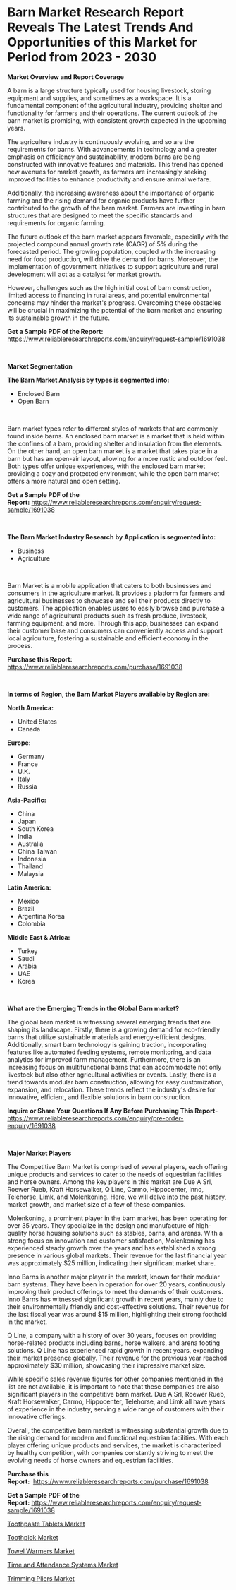 <p><h1>Barn Market Research Report Reveals The Latest Trends And Opportunities of this Market for Period from 2023 - 2030</h1></p><p><strong>Market Overview and Report Coverage</strong></p>
<p><p>A barn is a large structure typically used for housing livestock, storing equipment and supplies, and sometimes as a workspace. It is a fundamental component of the agricultural industry, providing shelter and functionality for farmers and their operations. The current outlook of the barn market is promising, with consistent growth expected in the upcoming years.</p><p>The agriculture industry is continuously evolving, and so are the requirements for barns. With advancements in technology and a greater emphasis on efficiency and sustainability, modern barns are being constructed with innovative features and materials. This trend has opened new avenues for market growth, as farmers are increasingly seeking improved facilities to enhance productivity and ensure animal welfare.</p><p>Additionally, the increasing awareness about the importance of organic farming and the rising demand for organic products have further contributed to the growth of the barn market. Farmers are investing in barn structures that are designed to meet the specific standards and requirements for organic farming.</p><p>The future outlook of the barn market appears favorable, especially with the projected compound annual growth rate (CAGR) of 5% during the forecasted period. The growing population, coupled with the increasing need for food production, will drive the demand for barns. Moreover, the implementation of government initiatives to support agriculture and rural development will act as a catalyst for market growth.</p><p>However, challenges such as the high initial cost of barn construction, limited access to financing in rural areas, and potential environmental concerns may hinder the market's progress. Overcoming these obstacles will be crucial in maximizing the potential of the barn market and ensuring its sustainable growth in the future.</p></p>
<p><strong>Get a Sample PDF of the Report:</strong> <a href="https://www.reliableresearchreports.com/enquiry/request-sample/1691038">https://www.reliableresearchreports.com/enquiry/request-sample/1691038</a></p>
<p>&nbsp;</p>
<p><strong>Market Segmentation</strong></p>
<p><strong>The Barn Market Analysis by types is segmented into:</strong></p>
<p><ul><li>Enclosed Barn</li><li>Open Barn</li></ul></p>
<p>&nbsp;</p>
<p><p>Barn market types refer to different styles of markets that are commonly found inside barns. An enclosed barn market is a market that is held within the confines of a barn, providing shelter and insulation from the elements. On the other hand, an open barn market is a market that takes place in a barn but has an open-air layout, allowing for a more rustic and outdoor feel. Both types offer unique experiences, with the enclosed barn market providing a cozy and protected environment, while the open barn market offers a more natural and open setting.</p></p>
<p><strong>Get a Sample PDF of the Report:</strong>&nbsp;<a href="https://www.reliableresearchreports.com/enquiry/request-sample/1691038">https://www.reliableresearchreports.com/enquiry/request-sample/1691038</a></p>
<p>&nbsp;</p>
<p><strong>The Barn Market Industry Research by Application is segmented into:</strong></p>
<p><ul><li>Business</li><li>Agriculture</li></ul></p>
<p>&nbsp;</p>
<p><p>Barn Market is a mobile application that caters to both businesses and consumers in the agriculture market. It provides a platform for farmers and agricultural businesses to showcase and sell their products directly to customers. The application enables users to easily browse and purchase a wide range of agricultural products such as fresh produce, livestock, farming equipment, and more. Through this app, businesses can expand their customer base and consumers can conveniently access and support local agriculture, fostering a sustainable and efficient economy in the process.</p></p>
<p><strong>Purchase this Report:</strong>&nbsp; <a href="https://www.reliableresearchreports.com/purchase/1691038">https://www.reliableresearchreports.com/purchase/1691038</a></p>
<p>&nbsp;</p>
<p><strong>In terms of Region, the Barn Market Players available by Region are:</strong></p>
<p>
    <p> <strong> North America: </strong>
        <ul>
            <li>United States</li>
            <li>Canada</li>
        </ul>
        </p> 
    <p> <strong> Europe: </strong>
        <ul>
            <li>Germany</li>
            <li>France</li>
            <li>U.K.</li>
            <li>Italy</li>
            <li>Russia</li>
        </ul>
        </p> 
    <p> <strong> Asia-Pacific: </strong>
        <ul>
            <li>China</li>
            <li>Japan</li>
            <li>South Korea</li>
            <li>India</li>
            <li>Australia</li>
            <li>China Taiwan</li>
            <li>Indonesia</li>
            <li>Thailand</li>
            <li>Malaysia</li>
        </ul>
        </p> 
    <p> <strong> Latin America: </strong>
        <ul>
            <li>Mexico</li>
            <li>Brazil</li>
            <li>Argentina Korea</li>
            <li>Colombia</li>
        </ul>
        </p> 
    <p> <strong> Middle East & Africa: </strong>
        <ul>
            <li>Turkey</li>
            <li>Saudi</li>
            <li>Arabia</li>
            <li>UAE</li>
            <li>Korea</li>
        </ul>
    </p>
    </p>
<p>&nbsp;</p>
<p><strong>What are the Emerging Trends in the Global Barn market?</strong></p>
<p><p>The global barn market is witnessing several emerging trends that are shaping its landscape. Firstly, there is a growing demand for eco-friendly barns that utilize sustainable materials and energy-efficient designs. Additionally, smart barn technology is gaining traction, incorporating features like automated feeding systems, remote monitoring, and data analytics for improved farm management. Furthermore, there is an increasing focus on multifunctional barns that can accommodate not only livestock but also other agricultural activities or events. Lastly, there is a trend towards modular barn construction, allowing for easy customization, expansion, and relocation. These trends reflect the industry's desire for innovative, efficient, and flexible solutions in barn construction.</p></p>
<p><strong>Inquire or Share Your Questions If Any Before Purchasing This Report</strong>- <a href="https://www.reliableresearchreports.com/enquiry/pre-order-enquiry/1691038">https://www.reliableresearchreports.com/enquiry/pre-order-enquiry/1691038</a></p>
<p>&nbsp;</p>
<p><strong>Major Market Players</strong></p>
<p><p>The Competitive Barn Market is comprised of several players, each offering unique products and services to cater to the needs of equestrian facilities and horse owners. Among the key players in this market are Due A Srl, Roewer Rueb, Kraft Horsewalker, Q Line, Carmo, Hippocenter, Inno, Telehorse, Limk, and Molenkoning. Here, we will delve into the past history, market growth, and market size of a few of these companies.</p><p>Molenkoning, a prominent player in the barn market, has been operating for over 35 years. They specialize in the design and manufacture of high-quality horse housing solutions such as stables, barns, and arenas. With a strong focus on innovation and customer satisfaction, Molenkoning has experienced steady growth over the years and has established a strong presence in various global markets. Their revenue for the last financial year was approximately $25 million, indicating their significant market share.</p><p>Inno Barns is another major player in the market, known for their modular barn systems. They have been in operation for over 20 years, continuously improving their product offerings to meet the demands of their customers. Inno Barns has witnessed significant growth in recent years, mainly due to their environmentally friendly and cost-effective solutions. Their revenue for the last fiscal year was around $15 million, highlighting their strong foothold in the market.</p><p>Q Line, a company with a history of over 30 years, focuses on providing horse-related products including barns, horse walkers, and arena footing solutions. Q Line has experienced rapid growth in recent years, expanding their market presence globally. Their revenue for the previous year reached approximately $30 million, showcasing their impressive market size.</p><p>While specific sales revenue figures for other companies mentioned in the list are not available, it is important to note that these companies are also significant players in the competitive barn market. Due A Srl, Roewer Rueb, Kraft Horsewalker, Carmo, Hippocenter, Telehorse, and Limk all have years of experience in the industry, serving a wide range of customers with their innovative offerings.</p><p>Overall, the competitive barn market is witnessing substantial growth due to the rising demand for modern and functional equestrian facilities. With each player offering unique products and services, the market is characterized by healthy competition, with companies constantly striving to meet the evolving needs of horse owners and equestrian facilities.</p></p>
<p><strong>Purchase this Report:</strong>&nbsp;&nbsp;<a href="https://www.reliableresearchreports.com/purchase/1691038">https://www.reliableresearchreports.com/purchase/1691038</a></p>
<p></p>
<p><strong>Get a Sample PDF of the Report:</strong>&nbsp;<a href="https://www.reliableresearchreports.com/enquiry/request-sample/1691038">https://www.reliableresearchreports.com/enquiry/request-sample/1691038</a></p>
<p><p><a href="https://medium.com/@sake.use.loan/toothpaste-tablets-nbsp-market-focuses-on-market-share-size-and-projected-forecast-till-2030-98e429ad9d06">Toothpaste Tablets Market</a></p><p><a href="https://medium.com/@clock.fund.arm/decoding-toothpick-market-metrics-market-share-trends-and-growth-patterns-27f57cf7486a">Toothpick Market</a></p><p><a href="https://medium.com/@wound.key.cure/towel-warmers-market-report-reveals-the-latest-trends-and-growth-opportunities-of-this-market-0815a130e66a">Towel Warmers Market</a></p><p><a href="https://medium.com/@melt.scale.beast/time-and-attendance-systems-market-competitive-analysis-market-trends-and-forecast-to-2030-da12c25085e2">Time and Attendance Systems Market</a></p><p><a href="https://medium.com/@cite.teach.super/trimming-pliers-market-analysis-and-sze-forecasted-for-period-from-2023-to-2030-7b2cf1f3a028">Trimming Pliers Market</a></p></p>